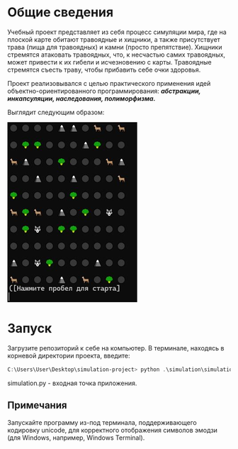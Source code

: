 Общие сведения
===============
Учебный проект представляет из себя процесс симуляции мира, где на плоской карте обитают травоядные и хищники, а также присутствует трава (пища для травоядных) и камни (просто препятствие). Хищники стремятся атаковать травоядных, 
что, к несчастью самих травоядных, может привести к их гибели и исчезновению с карты. Травоядные стремятся съесть траву, чтобы прибавить себе очки здоровья.

Проект реализовывался с целью практического применения идей объектно-ориентированного программирования: __*абстракции, инкапсуляции, наследования, полиморфизма.*__

Выглядит следующим образом:

![project_snapshot](/presentation/proj_snapshot.JPG)

Запуск
======
Загрузите репозиторий к себе на компьютер. В терминале, находясь в корневой директории проекта, введите:
```powershell
C:\Users\User\Desktop\simulation-project> python .\simulation\simulation.py
```
simulation.py - входная точка приложения.

## Примечания
Запускайте программу из-под терминала, поддерживающего кодировку unicode, для корректного отображения символов эмодзи (для Windows, например, Windows Terminal).  
